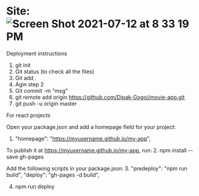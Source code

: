 # Site: ![Screen Shot 2021-07-12 at 8 33 19 PM](https://user-images.githubusercontent.com/28114579/125310795-87ca4100-e350-11eb-9791-6fbfe3558bf1.png)

Deployment instructions 

1. git init
2. Git status (to check all the files)
3. Git add .
4. Agin step 2
5. Git commit -m “msg”
6. git remote add origin https://github.com/Dipak-Gogoi/movie-app.git
7. git push -u origin master


For react projects

Open your package.json and add a homepage field for your project:
1. "homepage": "https://myusername.github.io/my-app",

To publish it at https://myusername.github.io/my-app, run:
2. npm install --save gh-pages

Add the following scripts in your package.json:
3. "predeploy": "npm run build",
   "deploy": "gh-pages -d build",
   
4. npm run deploy
